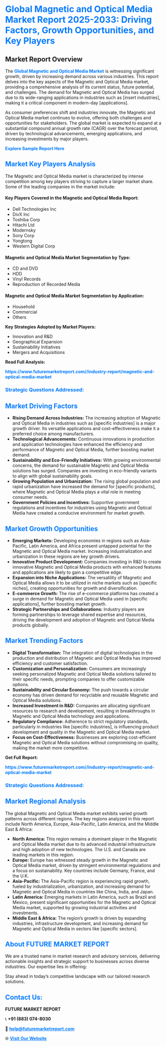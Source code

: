<h1 style="color: #007BFF;">Global Magnetic and Optical Media Market Report 2025-2033: Driving Factors, Growth Opportunities, and Key Players</h1>

<section id="overview">
<h2>Market Report Overview</h2>
<p>The <a href="https://www.futuremarketreport.com//industry-report/magnetic-and-optical-media-market" style="color: #007BFF; text-decoration: none;"><strong>Global Magnetic and Optical Media Market</strong></a> is witnessing significant growth, driven by increasing demand across various industries. This report delves into the key aspects of the Magnetic and Optical Media market, providing a comprehensive analysis of its current status, future potential, and challenges. The demand for Magnetic and Optical Media has surged due to its wide-ranging applications in industries such as [insert industries], making it a critical component in modern-day [applications].</p>
<p>As consumer preferences shift and industries innovate, the Magnetic and Optical Media market continues to evolve, offering both challenges and opportunities for stakeholders. The global market is expected to expand at a substantial compound annual growth rate (CAGR) over the forecast period, driven by technological advancements, emerging applications, and increasing investments by major players.</p>
</section>

<section id="overview">
<p><a href="https://www.futuremarketreport.com//request-sample/reportId=76702" style="color: #007BFF; text-decoration: none;"><strong>Explore Sample Report Here</strong></a></p>
</section>

<section id="key-players">
<h2 style="color: #007BFF;">Market Key Players Analysis</h2>
<p>The Magnetic and Optical Media market is characterized by intense competition among key players striving to capture a larger market share. Some of the leading companies in the market include:</p>
<h4>Key Players Covered in the Magnetic and Optical Media Report:</h4>
<ul><li>Dell Technologies Inc</li><li>DivX Inc</li><li>Toshiba Corp</li><li>Hitachi Ltd</li><li>Modernsky</li><li>Sony Corp</li><li>Yongtong</li><li>Western Digital Corp</li></ul>
<h4>Magnetic and Optical Media Market Segmentation by Type:</h4>
<ul><li>CD and DVD</li><li>HDD</li><li>Vinyl Records</li><li>Reproduction of Recorded Media</li></ul>

<h4>Magnetic and Optical Media Market Segmentation by Application:</h4>
<ul><li>Household</li><li>Commercial</li><li>Others</li></ul>
<p><strong>Key Strategies Adopted by Market Players:</strong></p>
<ul>
<li>Innovation and R&D</li>
<li>Geographical Expansion</li>
<li>Sustainability Initiatives</li>
<li>Mergers and Acquisitions</li>
</ul>
</section>

<section>
<p><strong>Read Full Analysis: </strong></p><a href="https://www.futuremarketreport.com//industry-report/magnetic-and-optical-media-market" style="color: #007BFF; text-decoration: none;"><strong>https://www.futuremarketreport.com//industry-report/magnetic-and-optical-media-market</strong></a>
<h3 style="color: #007BFF;">Strategic Questions Addressed:</h3>
</section>

<section id="driving-factors">
<h2 style="color: #007BFF;">Market Driving Factors</h2>
<ul>
<li><strong>Rising Demand Across Industries:</strong> The increasing adoption of Magnetic and Optical Media in industries such as [specific industries] is a major growth driver. Its versatile applications and cost-effectiveness make it a preferred choice among manufacturers.</li>
<li><strong>Technological Advancements:</strong> Continuous innovations in production and application technologies have enhanced the efficiency and performance of Magnetic and Optical Media, further boosting market demand.</li>
<li><strong>Sustainability and Eco-Friendly Initiatives:</strong> With growing environmental concerns, the demand for sustainable Magnetic and Optical Media solutions has surged. Companies are investing in eco-friendly variants to align with global sustainability goals.</li>
<li><strong>Growing Population and Urbanization:</strong> The rising global population and rapid urbanization have increased the demand for [specific products], where Magnetic and Optical Media plays a vital role in meeting consumer needs.</li>
<li><strong>Government Policies and Incentives:</strong> Supportive government regulations and incentives for industries using Magnetic and Optical Media have created a conducive environment for market growth.</li>
</ul>
</section>

<section id="growth-opportunities">
<h2 style="color: #007BFF;">Market Growth Opportunities</h2>
<ul>
<li><strong>Emerging Markets:</strong> Developing economies in regions such as Asia-Pacific, Latin America, and Africa present untapped potential for the Magnetic and Optical Media market. Increasing industrialization and urbanization in these regions are key growth drivers.</li>
<li><strong>Innovative Product Development:</strong> Companies investing in R&D to create innovative Magnetic and Optical Media products with enhanced features and applications are likely to gain a competitive edge.</li>
<li><strong>Expansion into Niche Applications:</strong> The versatility of Magnetic and Optical Media allows it to be utilized in niche markets such as [specific niches], creating opportunities for growth and diversification.</li>
<li><strong>E-commerce Growth:</strong> The rise of e-commerce platforms has created a surge in demand for Magnetic and Optical Media used in [specific applications], further boosting market growth.</li>
<li><strong>Strategic Partnerships and Collaborations:</strong> Industry players are forming partnerships to leverage shared expertise and resources, driving the development and adoption of Magnetic and Optical Media products globally.</li>
</ul>
</section>

<section id="trending-factors">
<h2 style="color: #007BFF;">Market Trending Factors</h2>
<ul>
<li><strong>Digital Transformation:</strong> The integration of digital technologies in the production and distribution of Magnetic and Optical Media has improved efficiency and customer satisfaction.</li>
<li><strong>Customization and Personalization:</strong> Consumers are increasingly seeking personalized Magnetic and Optical Media solutions tailored to their specific needs, prompting companies to offer customizable options.</li>
<li><strong>Sustainability and Circular Economy:</strong> The push towards a circular economy has driven demand for recyclable and reusable Magnetic and Optical Media solutions.</li>
<li><strong>Increased Investment in R&D:</strong> Companies are allocating significant resources to research and development, resulting in breakthroughs in Magnetic and Optical Media technology and applications.</li>
<li><strong>Regulatory Compliance:</strong> Adherence to strict regulatory standards, particularly in industries like [specific industries], is influencing product development and quality in the Magnetic and Optical Media market.</li>
<li><strong>Focus on Cost-Effectiveness:</strong> Businesses are exploring cost-efficient Magnetic and Optical Media solutions without compromising on quality, making the market more competitive.</li>
</ul>
</section>

<section>
<p><strong>Get Full Report: </strong></p><a href="https://www.futuremarketreport.com//industry-report/magnetic-and-optical-media-market" style="color: #007BFF; text-decoration: none;"><strong>https://www.futuremarketreport.com//industry-report/magnetic-and-optical-media-market</strong></a>
<h3 style="color: #007BFF;">Strategic Questions Addressed:</h3>
</section>


<section id="regional-analysis">
<h2 style="color: #007BFF;">Market Regional Analysis</h2>
<p>The global Magnetic and Optical Media market exhibits varied growth patterns across different regions. The key regions analyzed in this report include North America, Europe, Asia-Pacific, Latin America, and the Middle East & Africa:</p>
<ul>
<li><strong>North America:</strong> This region remains a dominant player in the Magnetic and Optical Media market due to its advanced industrial infrastructure and high adoption of new technologies. The U.S. and Canada are leading markets in this region.</li>
<li><strong>Europe:</strong> Europe has witnessed steady growth in the Magnetic and Optical Media market, driven by stringent environmental regulations and a focus on sustainability. Key countries include Germany, France, and the U.K.</li>
<li><strong>Asia-Pacific:</strong> The Asia-Pacific region is experiencing rapid growth, fueled by industrialization, urbanization, and increasing demand for Magnetic and Optical Media in countries like China, India, and Japan.</li>
<li><strong>Latin America:</strong> Emerging markets in Latin America, such as Brazil and Mexico, present significant opportunities for the Magnetic and Optical Media market, supported by growing industrial activities and investments.</li>
<li><strong>Middle East & Africa:</strong> The region’s growth is driven by expanding industries, infrastructure development, and increasing demand for Magnetic and Optical Media in sectors like [specific sectors].</li>
</ul>
</section>

<footer>
<h2 style="color: #007BFF;">About FUTURE MARKET REPORT</h2>
<p>We are a trusted name in market research and advisory services, delivering actionable insights and strategic support to businesses across diverse industries. Our expertise lies in offering:</p>

<p>Stay ahead in today’s competitive landscape with our tailored research solutions.</p>

<h2 style="color: #007BFF;">Contact Us:</h2>
<p><strong>FUTURE MARKET REPORT</strong></p>
<p>📞 <strong>+91 (883) 074-8030</strong></p>
<p>📧 <strong><a href="mailto:help@futuremarketreport.com" style="color: #007BFF;">help@futuremarketreport.com</a></strong></p>
<p>🌐 <strong><a href="https://www.futuremarketreport.com/" style="color: #007BFF;">Visit Our Website</a></strong></p>
</footer>